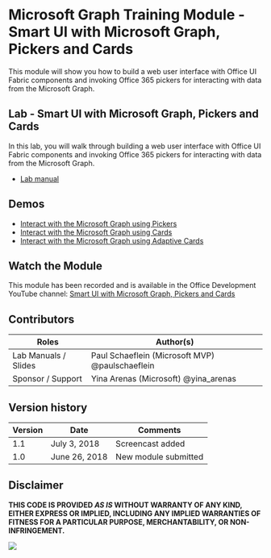 # Microsoft Graph Training Module - Smart UI with Microsoft Graph, Pickers and Cards

This module will show you how to build a web user interface with Office UI Fabric components and invoking Office 365 pickers for interacting with data from the Microsoft Graph.

## Lab - Smart UI with Microsoft Graph, Pickers and Cards

In this lab, you will walk through building a web user interface with Office UI Fabric components and invoking Office 365 pickers for interacting with data from the Microsoft Graph.

* [Lab manual](./Lab.md)

## Demos

* [Interact with the Microsoft Graph using Pickers](./Demos/01-pickers)
* [Interact with the Microsoft Graph using Cards](./Demos/02-cards)
* [Interact with the Microsoft Graph using Adaptive Cards](./Demos/03-adaptive-cards)

## Watch the Module

This module has been recorded and is available in the Office Development YouTube channel: [Smart UI with Microsoft Graph, Pickers and Cards](https://youtu.be/RaaVGXvz2lc)

## Contributors

|        Roles         |                        Author(s)                        |
| -------------------- | ------------------------------------------------------- |
| Lab Manuals / Slides | Paul Schaeflein (Microsoft MVP) @paulschaeflein         |
| Sponsor / Support    | Yina Arenas (Microsoft) @yina_arenas                    |

## Version history

| Version |     Date      |       Comments       |
| ------- | ------------- | -------------------- |
| 1.1     | July 3, 2018  | Screencast added     |
| 1.0     | June 26, 2018 | New module submitted |

## Disclaimer

**THIS CODE IS PROVIDED *AS IS* WITHOUT WARRANTY OF ANY KIND, EITHER EXPRESS OR IMPLIED, INCLUDING ANY IMPLIED WARRANTIES OF FITNESS FOR A PARTICULAR PURPOSE, MERCHANTABILITY, OR NON-INFRINGEMENT.**

<img src="https://telemetry.sharepointpnp.com/msgraph-training-smartui-components" />